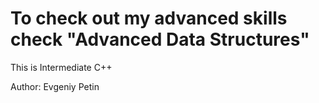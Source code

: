 #
# To check out my advanced skills check "Advanced Data Structures"
This is Intermediate C++

Author: Evgeniy Petin
